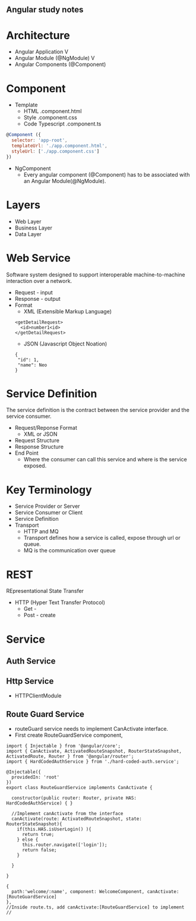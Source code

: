 ## Angular study notes

# Architecture
- Angular Application
  V
- Angular Module (@NgModule)
  V
- Angular Components (@Component)

# Component
- Template
  - HTML .component.html
  - Style .component.css
  - Code Typescript .component.ts

```javascript
@Component ({
  selector: 'app-root',
  templateUrl: './app.component.html',
  styleUrl: ['./app.component.css']
})
```

- NgComponent
  - Every angular component (@Component) has to be associated with an Angular Module(@NgModule). 
  
  
# Layers
- Web Layer
- Business Layer
- Data Layer


# Web Service
Software system designed to support interoperable machine-to-machine interaction over a network. 

- Request - input
- Response - output
- Format
  - XML (Extensible Markup Language)
  ```
  <getDetailRequest>
    <id>number1<id>
  </getDetailRequest>
  ```
  - JSON (Javascript Object Noation)
  ```
  {
   "id": 1,
   "name": Neo
  }
  ```
# Service Definition
The service definition is the contract between the service provider and the service consumer.
- Request/Reponse Format
  - XML or JSON
- Request Structure
- Response Structure
- End Point
  - Where the consumer can call this service and where is the service exposed. 

# Key Terminology
- Service Provider or Server
- Service Consumer or Client
- Service Definition
- Transport
  - HTTP and MQ
  - Transport defines how a service is called, expose through url or queue.
  - MQ is the communication over queue
 
# REST
REpresentational State Transfer
- HTTP (Hyper Text Transfer Protocol)
  - Get - 
  - Post - create
 
# Service

## Auth Service

## Http Service
  - HTTPClientModule
  
## Route Guard Service
- routeGuard service needs to implement CanActivate interface.
- First create RouteGuardService component,
```angular
import { Injectable } from '@angular/core';
import { CanActivate, ActivatedRouteSnapshot, RouterStateSnapshot, ActivatedRoute, Router } from '@angular/router';
import { HardCodedAuthService } from './hard-coded-auth.service';

@Injectable({
  providedIn: 'root'
})
export class RouteGuardService implements CanActivate {

  constructor(public router: Router, private HAS: HardCodedAuthService) { }
  
  //Implement canActivate from the interface
  canActivate(route: ActivatedRouteSnapshot, state: RouterStateSnapshot){
    if(this.HAS.isUserLogin() ){
      return true;
    } else {
      this.router.navigate(['login']);
      return false;
    }
    
  }
  
}
```


```angular
{
  path:'welcome/:name', component: WelcomeComponent, canActivate: [RouteGuardService]
}, 
//Inside route.ts, add canActivate:[RouteGuardService] to implement
//
```


